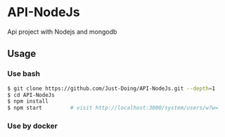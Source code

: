 # API-NodeJs
Api project with Nodejs and mongodb

## Usage

### Use bash
```bash
$ git clone https://github.com/Just-Doing/API-NodeJs.git --depth=1
$ cd API-NodeJs
$ npm install
$ npm start         # visit http://localhost:3000/system/users/w?w=
```

### Use by docker

